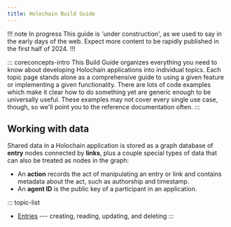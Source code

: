```yaml
---
title: Holochain Build Guide
---
```


!!! note In progress
This guide is 'under construction', as we used to say in the early days of the web. Expect more content to be rapidly published in the first half of 2024.
!!!

::: coreconcepts-intro
This Build Guide organizes everything you need to know about developing Holochain applications into individual topics. Each topic page stands alone as a comprehensive guide to using a given feature or implementing a given functionality. There are lots of code examples which make it clear how to do something yet are generic enough to be universally useful. These examples may not cover every single use case, though, so we'll point you to the reference documentation often.
:::

## Working with data

Shared data in a Holochain application is stored as a graph database of **entry** nodes connected by **links**, plus a couple special types of data that can also be treated as nodes in the graph:

* An **action** records the act of manipulating an entry or link and contains metadata about the act, such as authorship and timestamp.
* An **agent ID** is the public key of a participant in an application.

::: topic-list
* [Entries](entries/) --- creating, reading, updating, and deleting
:::